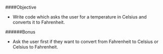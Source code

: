 ####Objective

- Write code which asks the user for a temperature in Celsius and converts it to Fahrenheit.

######Bonus

- Ask the user first if they want to convert from Fahrenheit to Celsius or Celsius to Fahrenheit.
